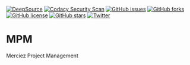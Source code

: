 [![DeepSource](https://deepsource.io/gh/Merciez/MPM.svg/?label=active+issues&show_trend=true&token=lOnVeAY7nTnD9tqIS3uPFlOv)](https://deepsource.io/gh/Merciez/MPM/?ref=repository-badge)
[![Codacy Security Scan](https://github.com/Merciez/MPM/actions/workflows/codacy-analysis.yml/badge.svg)](https://github.com/Merciez/MPM/actions/workflows/codacy-analysis.yml)
[![GitHub issues](https://img.shields.io/github/issues/Merciez/MPM)](https://github.com/Merciez/MPM/issues)
[![GitHub forks](https://img.shields.io/github/forks/Merciez/MPM)](https://github.com/Merciez/MPM/network)
[![GitHub license](https://img.shields.io/github/license/Merciez/MPM)](https://github.com/Merciez/MPM/blob/main/LICENSE)
[![GitHub stars](https://img.shields.io/github/stars/Merciez/MPM)](https://github.com/Merciez/MPM/stargazers)
[![Twitter](https://img.shields.io/twitter/url?style=social&url=https%3A%2F%2Fmobile.twitter.com%2FKosasihg88G)](https://twitter.com/intent/tweet?text=Wow:&url=https%3A%2F%2Fgithub.com%2FMerciez%2FMPM)

# MPM

Merciez Project Management
